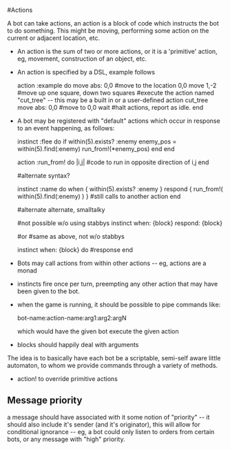 #Actions

A bot can take actions, an action is a block of code which instructs the bot to
do something. This might be moving, performing some action on the current or
adjacent location, etc. 

- An action is the sum of two or more actions, or it is a 'primitive' action,
  eg, movement, construction of an object, etc.
- An action is specified by a DSL, example follows

    action :example do
      move abs: 0,0             #move to the location 0,0
      move 1,-2                 #move up one square, down two squares
      #execute the action named "cut_tree" -- this may be a built in or a user-defined action
      cut_tree                  
      move abs: 0,0             #move to 0,0
      wait                      #halt actions, report as idle.
    end

- A bot may be registered with "default" actions which occur in response to an
  event happening, as follows:

    instinct :flee do
      if within(5).exists? :enemy 
        enemy_pos = within(5).find(:enemy)
        run_from!(*enemy_pos)
      end
    end

    action :run_from! do |i,j|
      #code to run in opposite direction of i,j
    end

    #alternate syntax?

    instinct :name do
      when { within(5).exists? :enemy }
      respond { run_from!( within(5).find(:enemy) ) } #still calls to another action
    end 

    #alternate alternate, smalltalky

    #not possible w/o using stabbys
    instinct when: {block} 
             respond: {block}

    #or
    #same as above, not w/o stabbys

    instinct when: {block} do
      #response
    end
            

- Bots may call actions from within other actions -- eg, actions are a monad
- instincts fire once per turn, preempting any other action that may have been
  given to the bot.
- when the game is running, it should be possible to pipe commands like:

    bot-name:action-name:arg1:arg2:argN

  which would have the given bot execute the given action

- blocks should happily deal with arguments

The idea is to basically have each bot be a scriptable, semi-self aware little
automaton, to whom we provide commands through a variety of methods. 

- action! to override primitive actions



## Message priority

a message should have associated with it some notion of "priority" -- it should
also include it's sender (and it's originator), this will allow for conditional
ignorance -- eg, a bot could only listen to orders from certain bots, or any
message with "high" priority.


